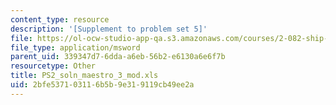 ```yaml
---
content_type: resource
description: '[Supplement to problem set 5]'
file: https://ol-ocw-studio-app-qa.s3.amazonaws.com/courses/2-082-ship-structural-analysis-design-13-122-spring-2003/2bfe537103116b5b9e319119cb49ee2a_PS2_soln_maestro_3_mod.xls
file_type: application/msword
parent_uid: 339347d7-6dda-a6eb-56b2-e6130a6e6f7b
resourcetype: Other
title: PS2_soln_maestro_3_mod.xls
uid: 2bfe5371-0311-6b5b-9e31-9119cb49ee2a
---
```


